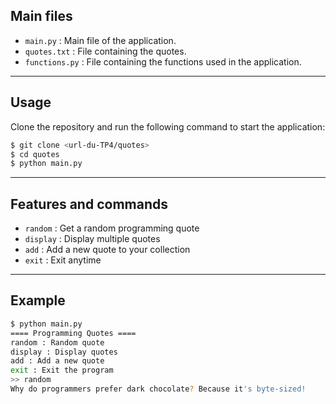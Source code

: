 ## Main files

- `main.py` : Main file of the application.
- `quotes.txt` : File containing the quotes.
- `functions.py` : File containing the functions used in the application.

---

##  Usage

Clone the repository and run the following command to start the application:

```bash
$ git clone <url-du-TP4/quotes>
$ cd quotes
$ python main.py
```
---

## Features and commands

- `random`  : Get a random programming quote  
- `display` : Display multiple quotes  
- `add`     : Add a new quote to your collection  
- `exit`    : Exit anytime

---

## Example

```bash
$ python main.py
==== Programming Quotes ====
random : Random quote
display : Display quotes
add : Add a new quote
exit : Exit the program
>> random
Why do programmers prefer dark chocolate? Because it's byte-sized!
```
